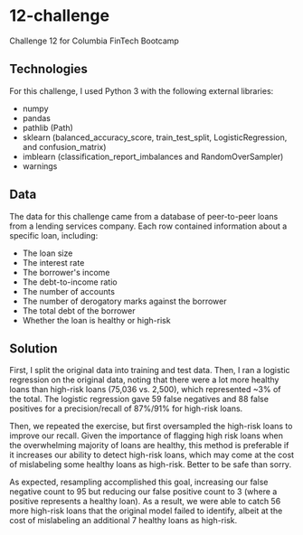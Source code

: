 # 12-challenge
Challenge 12 for Columbia FinTech Bootcamp

## Technologies
For this challenge, I used Python 3 with the following external libraries:
* numpy
* pandas
* pathlib (Path)
* sklearn (balanced_accuracy_score, train_test_split, LogisticRegression, and confusion_matrix)
* imblearn (classification_report_imbalances and RandomOverSampler)
* warnings

## Data
The data for this challenge came from a database of peer-to-peer loans from a lending services company. Each row contained information about a specific loan, including:
* The loan size
* The interest rate
* The borrower's income
* The debt-to-income ratio
* The number of accounts
* The number of derogatory marks against the borrower
* The total debt of the borrower
* Whether the loan is healthy or high-risk

## Solution
First, I split the original data into training and test data. Then, I ran a logistic regression on the original data, noting that there were a lot more healthy loans than high-risk loans (75,036 vs. 2,500), which represented ~3% of the total. The logistic regression gave 59 false negatives and 88 false positives for a precision/recall of 87%/91% for high-risk loans. 

Then, we repeated the exercise, but first oversampled the high-risk loans to improve our recall. Given the importance of flagging high risk loans when the overwhelming majority of loans are healthy, this method is preferable if it increases our ability to detect high-risk loans, which may come at the cost of mislabeling some healthy loans as high-risk. Better to be safe than sorry.

As expected, resampling accomplished this goal, increasing our false negative count to 95 but reducing our false positive count to 3 (where a positive represents a healthy loan). As a result, we were able to catch 56 more high-risk loans that the original model failed to identify, albeit at the cost of mislabeling an additional 7 healthy loans as high-risk. 